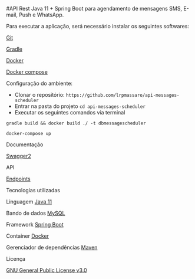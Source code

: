 #API Rest Java 11 + Spring Boot para agendamento de mensagens SMS, E-mail, Push e WhatsApp.

Para executar a aplicação, será necessário instalar os seguintes softwares:

[Git](https://git-scm.com/book/en/v2/Getting-Started-Installing-Git)

[Gradle](https://github.com/gradle/gradle/blob/master/README.md)

[Docker](https://docs.docker.com/engine/install)

[Docker compose](https://docs.docker.com/compose/install)


Configuração do ambiente:

- Clonar o repositório: `https://github.com/lrpmassaro/api-messages-scheduler`
- Entrar na pasta do projeto `cd api-messages-scheduler`
- Executar os seguintes comandos via terminal

`gradle build && docker build ./ -t dbmessagescheduler`

`docker-compose up`

Documentação

[Swagger2](http://localhost:8080/message-scheduler/swagger-ui.html)


API

[Endpoints](https://)


Tecnologias utilizadas

Linguagem [Java 11](https://www.oracle.com/br/java/)

Bando de dados [MySQL](https://)

Framework [Spring Boot](https://spring.io/projects/spring-boot)

Container [Docker](https://www.docker.com/)

Gerenciador de dependências [Maven](https://)


Licença 

[GNU General Public License v3.0](https://github.com/bosofelipe/message-scheduler/blob/main/LICENSE)
